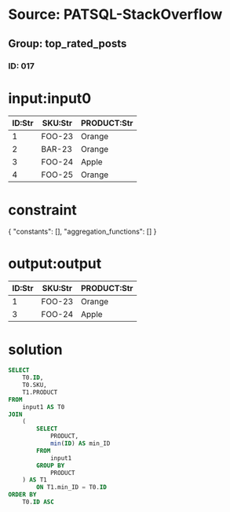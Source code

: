 # Source: PATSQL-StackOverflow
## Group: top_rated_posts
### ID: 017

# input:input0

| ID:Str | SKU:Str | PRODUCT:Str |
|---|---|---|
| 1 | FOO-23 | Orange |
| 2 | BAR-23 | Orange |
| 3 | FOO-24 | Apple |
| 4 | FOO-25 | Orange |

# constraint

{
  "constants": [],
  "aggregation_functions": []
}

# output:output

| ID:Str | SKU:Str | PRODUCT:Str |
|---|---|---|
| 1 | FOO-23 | Orange |
| 3 | FOO-24 | Apple |

# solution

```sql
SELECT
    T0.ID,
    T0.SKU,
    T1.PRODUCT 
FROM
    input1 AS T0 
JOIN
    (
        SELECT
            PRODUCT,
            min(ID) AS min_ID 
        FROM
            input1 
        GROUP BY
            PRODUCT
    ) AS T1 
        ON T1.min_ID = T0.ID 
ORDER BY
    T0.ID ASC
```
